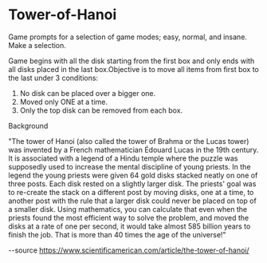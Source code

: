 # Tower-of-Hanoi

Game prompts for a selection of game modes; easy, normal, and insane. Make a selection.

Game begins with all the disk starting from the first box and only ends with all disks placed in the last box.Objective is to move all items from first box to the last under 3 conditions:
1. No disk can be placed over a bigger one.
2. Moved only ONE at a time.
3. Only the top disk can be removed from each box.


Background

"The tower of Hanoi (also called the tower of Brahma or the Lucas tower) was invented by a French mathematician Édouard Lucas in the 19th century. It is associated with a legend of a Hindu temple where the puzzle was supposedly used to increase the mental discipline of young priests. In the legend the young priests were given 64 gold disks stacked neatly on one of three posts. Each disk rested on a slightly larger disk. The priests' goal was to re-create the stack on a different post by moving disks, one at a time, to another post with the rule that a larger disk could never be placed on top of a smaller disk. Using mathematics, you can calculate that even when the priests found the most efficient way to solve the problem, and moved the disks at a rate of one per second, it would take almost 585 billion years to finish the job. That is more than 40 times the age of the universe!"

--source https://www.scientificamerican.com/article/the-tower-of-hanoi/
